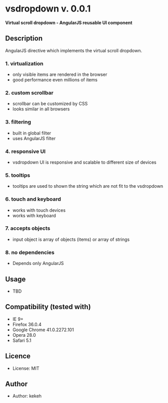 # vsdropdown v. 0.0.1

**Virtual scroll dropdown - AngularJS reusable UI component**

## Description
AngularJS directive which implements the virtual scroll dropdown.

### 1. virtualization
* only visible items are rendered in the browser
* good performance even millions of items

### 2. custom scrollbar
* scrollbar can be customized by CSS
* looks similar in all browsers

### 3. filtering
* built in global filter
* uses AngularJS filter

### 4. responsive UI
* vsdropdown UI is responsive and scalable to different size of devices

### 5. tooltips
* tooltips are used to shown the string which are not fit to the vsdropdown

### 6. touch and keyboard
* works with touch devices
* works with keyboard

### 7. accepts objects
* input object is array of objects (items) or array of strings

### 8. no dependencies
* Depends only AngularJS

## Usage
* TBD

## Compatibility (tested with)
* IE 9+
* Firefox 36.0.4
* Google Chrome 41.0.2272.101
* Opera 28.0
* Safari 5.1

## Licence
* License: MIT

## Author
* Author: kekeh
